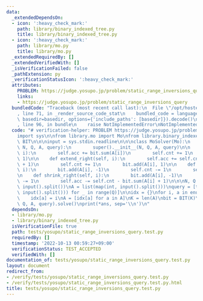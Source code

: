 ```yaml
---
data:
  _extendedDependsOn:
  - icon: ':heavy_check_mark:'
    path: library/binary_indexed_tree.py
    title: library/binary_indexed_tree.py
  - icon: ':heavy_check_mark:'
    path: library/mo.py
    title: library/mo.py
  _extendedRequiredBy: []
  _extendedVerifiedWith: []
  _isVerificationFailed: false
  _pathExtension: py
  _verificationStatusIcon: ':heavy_check_mark:'
  attributes:
    PROBLEM: https://judge.yosupo.jp/problem/static_range_inversions_query
    links:
    - https://judge.yosupo.jp/problem/static_range_inversions_query
  bundledCode: "Traceback (most recent call last):\n  File \"/opt/hostedtoolcache/PyPy/3.7.13/x64/site-packages/onlinejudge_verify/documentation/build.py\"\
    , line 71, in _render_source_code_stat\n    bundled_code = language.bundle(stat.path,\
    \ basedir=basedir, options={'include_paths': [basedir]}).decode()\n  File \"/opt/hostedtoolcache/PyPy/3.7.13/x64/site-packages/onlinejudge_verify/languages/python.py\"\
    , line 96, in bundle\n    raise NotImplementedError\nNotImplementedError\n"
  code: "# verification-helper: PROBLEM https://judge.yosupo.jp/problem/static_range_inversions_query\n\
    import sys\n\nfrom library.mo import Mo\nfrom library.binary_indexed_tree import\
    \ BIT\n\n\ninput = sys.stdin.readline\n\n\nclass MoSolver(Mo):\n    def __init__(self,\
    \ N, Q, A, query):\n        super().__init__(N, Q, A, query)\n\n    def extend_left(self,\
    \ i):\n        self.acc += bit.sum(A[i])\n        self.cnt += 1\n        bit.add(A[i],\
    \ 1)\n\n    def extend_right(self, i):\n        self.acc += self.cnt - bit.sum(A[i]\
    \ + 1)\n        self.cnt += 1\n        bit.add(A[i], 1)\n\n    def shrink_left(self,\
    \ i):\n        bit.add(A[i], -1)\n        self.cnt -= 1\n        self.acc -= bit.sum(A[i])\n\
    \n    def shrink_right(self, i):\n        bit.add(A[i], -1)\n        self.cnt\
    \ -= 1\n        self.acc -= self.cnt - bit.sum(A[i] + 1)\n\n\nN, Q = map(int,\
    \ input().split())\nA = list(map(int, input().split()))\nquery = [tuple(map(int,\
    \ input().split())) for _ in range(Q)]\n\nidx = {}\nfor i, a in enumerate(sorted(set(A))):\n\
    \    idx[a] = i\nA = [idx[a] for a in A]\nK = len(A)\nbit = BIT(K)\nans = MoSolver(N,\
    \ Q, A, query).solve()\nprint(*ans, sep='\\n')\n"
  dependsOn:
  - library/mo.py
  - library/binary_indexed_tree.py
  isVerificationFile: true
  path: tests/yosupo/static_range_inversions_query.test.py
  requiredBy: []
  timestamp: '2022-10-13 00:59:27+09:00'
  verificationStatus: TEST_ACCEPTED
  verifiedWith: []
documentation_of: tests/yosupo/static_range_inversions_query.test.py
layout: document
redirect_from:
- /verify/tests/yosupo/static_range_inversions_query.test.py
- /verify/tests/yosupo/static_range_inversions_query.test.py.html
title: tests/yosupo/static_range_inversions_query.test.py
---
```

